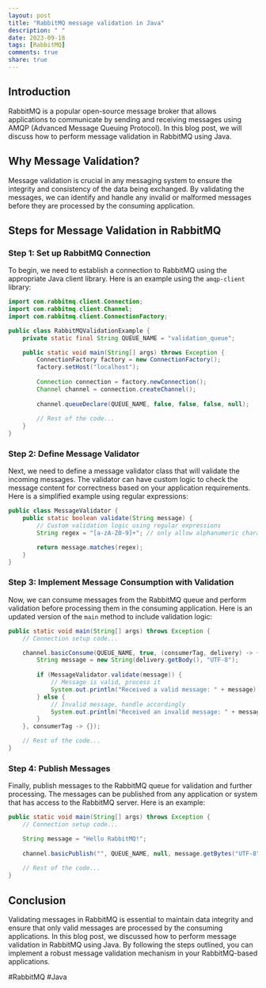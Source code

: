 ```yaml
---
layout: post
title: "RabbitMQ message validation in Java"
description: " "
date: 2023-09-18
tags: [RabbitMQ]
comments: true
share: true
---
```


## Introduction
RabbitMQ is a popular open-source message broker that allows applications to communicate by sending and receiving messages using AMQP (Advanced Message Queuing Protocol). In this blog post, we will discuss how to perform message validation in RabbitMQ using Java.

## Why Message Validation?
Message validation is crucial in any messaging system to ensure the integrity and consistency of the data being exchanged. By validating the messages, we can identify and handle any invalid or malformed messages before they are processed by the consuming application.

## Steps for Message Validation in RabbitMQ

### Step 1: Set up RabbitMQ Connection
To begin, we need to establish a connection to RabbitMQ using the appropriate Java client library. Here is an example using the `amqp-client` library:

```java
import com.rabbitmq.client.Connection;
import com.rabbitmq.client.Channel;
import com.rabbitmq.client.ConnectionFactory;

public class RabbitMQValidationExample {
    private static final String QUEUE_NAME = "validation_queue";

    public static void main(String[] args) throws Exception {
        ConnectionFactory factory = new ConnectionFactory();
        factory.setHost("localhost");
        
        Connection connection = factory.newConnection();
        Channel channel = connection.createChannel();
        
        channel.queueDeclare(QUEUE_NAME, false, false, false, null);
        
        // Rest of the code...
    }
}
```

### Step 2: Define Message Validator
Next, we need to define a message validator class that will validate the incoming messages. The validator can have custom logic to check the message content for correctness based on your application requirements. Here is a simplified example using regular expressions:

```java
public class MessageValidator {
    public static boolean validate(String message) {
        // Custom validation logic using regular expressions
        String regex = "[a-zA-Z0-9]+"; // only allow alphanumeric characters

        return message.matches(regex);
    }
}
```

### Step 3: Implement Message Consumption with Validation
Now, we can consume messages from the RabbitMQ queue and perform validation before processing them in the consuming application. Here is an updated version of the `main` method to include validation logic:

```java
public static void main(String[] args) throws Exception {
    // Connection setup code...

    channel.basicConsume(QUEUE_NAME, true, (consumerTag, delivery) -> {
        String message = new String(delivery.getBody(), "UTF-8");
        
        if (MessageValidator.validate(message)) {
            // Message is valid, process it
            System.out.println("Received a valid message: " + message);
        } else {
            // Invalid message, handle accordingly
            System.out.println("Received an invalid message: " + message);
        }
    }, consumerTag -> {});

    // Rest of the code...
}
```

### Step 4: Publish Messages
Finally, publish messages to the RabbitMQ queue for validation and further processing. The messages can be published from any application or system that has access to the RabbitMQ server. Here is an example:

```java
public static void main(String[] args) throws Exception {
    // Connection setup code...

    String message = "Hello RabbitMQ!";
    
    channel.basicPublish("", QUEUE_NAME, null, message.getBytes("UTF-8"));
    
    // Rest of the code...
}
```

## Conclusion
Validating messages in RabbitMQ is essential to maintain data integrity and ensure that only valid messages are processed by the consuming applications. In this blog post, we discussed how to perform message validation in RabbitMQ using Java. By following the steps outlined, you can implement a robust message validation mechanism in your RabbitMQ-based applications.

#RabbitMQ #Java